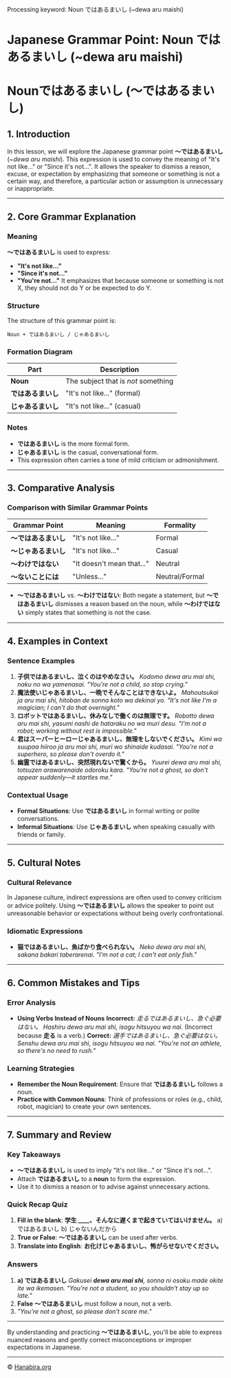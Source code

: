 Processing keyword: Noun ではあるまいし (~dewa aru maishi)
# Japanese Grammar Point: Noun ではあるまいし (~dewa aru maishi)
# Nounではあるまいし (〜ではあるまいし)
## 1. Introduction
In this lesson, we will explore the Japanese grammar point **〜ではあるまいし** (*~dewa aru maishi*). This expression is used to convey the meaning of "It's not like..." or "Since it's not...". It allows the speaker to dismiss a reason, excuse, or expectation by emphasizing that someone or something is not a certain way, and therefore, a particular action or assumption is unnecessary or inappropriate.

---
## 2. Core Grammar Explanation
### Meaning
**〜ではあるまいし** is used to express:
- **"It's not like..."**
- **"Since it's not..."**
- **"You're not..."**
It emphasizes that because someone or something is not X, they should not do Y or be expected to do Y.
### Structure
The structure of this grammar point is:
```plaintext
Noun + ではあるまいし / じゃあるまいし
```
### Formation Diagram
| Part           | Description                           |
|----------------|---------------------------------------|
| **Noun**       | The subject that is *not* something   |
| **ではあるまいし** | "It's not like..." (formal)          |
| **じゃあるまいし**  | "It's not like..." (casual)          |
### Notes
- **ではあるまいし** is the more formal form.
- **じゃあるまいし** is the casual, conversational form.
- This expression often carries a tone of mild criticism or admonishment.
---
## 3. Comparative Analysis
### Comparison with Similar Grammar Points
| Grammar Point        | Meaning                    | Formality     |
|----------------------|----------------------------|---------------|
| **〜ではあるまいし**   | "It's not like..."          | Formal        |
| **〜じゃあるまいし**    | "It's not like..."          | Casual        |
| **〜わけではない**     | "It doesn't mean that..."   | Neutral       |
| **〜ないことには**     | "Unless..."                 | Neutral/Formal |
- **〜ではあるまいし** vs. **〜わけではない**: Both negate a statement, but **〜ではあるまいし** dismisses a reason based on the noun, while **〜わけではない** simply states that something is not the case.
---
## 4. Examples in Context
### Sentence Examples
1. **子供ではあるまいし、泣くのはやめなさい。**
   *Kodomo dewa aru mai shi, naku no wa yamenasai.*
   *"You're not a child, so stop crying."*
2. **魔法使いじゃあるまいし、一晩でそんなことはできないよ。**
   *Mahoutsukai ja aru mai shi, hitoban de sonna koto wa dekinai yo.*
   *"It's not like I'm a magician; I can't do that overnight."*
3. **ロボットではあるまいし、休みなしで働くのは無理です。**
   *Robotto dewa aru mai shi, yasumi nashi de hataraku no wa muri desu.*
   *"I'm not a robot; working without rest is impossible."*
4. **君はスーパーヒーローじゃあるまいし、無理をしないでください。**
   *Kimi wa suupaa hiiroo ja aru mai shi, muri wo shinaide kudasai.*
   *"You're not a superhero, so please don't overdo it."*
5. **幽霊ではあるまいし、突然現れないで驚くから。**
   *Yuurei dewa aru mai shi, totsuzen arawarenaide odoroku kara.*
   *"You're not a ghost, so don't appear suddenly—it startles me."*
### Contextual Usage
- **Formal Situations**: Use **ではあるまいし** in formal writing or polite conversations.
- **Informal Situations**: Use **じゃあるまいし** when speaking casually with friends or family.
---
## 5. Cultural Notes
### Cultural Relevance
In Japanese culture, indirect expressions are often used to convey criticism or advice politely. Using **〜ではあるまいし** allows the speaker to point out unreasonable behavior or expectations without being overly confrontational.
### Idiomatic Expressions
- **猫ではあるまいし、魚ばかり食べられない。**
  *Neko dewa aru mai shi, sakana bakari taberarenai.*
  *"I'm not a cat; I can't eat only fish."*
---
## 6. Common Mistakes and Tips
### Error Analysis
- **Using Verbs Instead of Nouns**
  **Incorrect:** *走るではあるまいし、急ぐ必要はない。*
  *Hashiru dewa aru mai shi, isogu hitsuyou wa nai.*
  (Incorrect because **走る** is a verb.)
  **Correct:** *選手ではあるまいし、急ぐ必要はない。*
  *Senshu dewa aru mai shi, isogu hitsuyou wa nai.*
  *"You're not an athlete, so there's no need to rush."*
### Learning Strategies
- **Remember the Noun Requirement**: Ensure that **ではあるまいし** follows a noun.
- **Practice with Common Nouns**: Think of professions or roles (e.g., child, robot, magician) to create your own sentences.
---
## 7. Summary and Review
### Key Takeaways
- **〜ではあるまいし** is used to imply "It's not like..." or "Since it's not...".
- Attach **ではあるまいし** to a **noun** to form the expression.
- Use it to dismiss a reason or to advise against unnecessary actions.
### Quick Recap Quiz
1. **Fill in the blank**:
   **学生 ____、そんなに遅くまで起きていてはいけません。**
   a) ではあるまいし
   b) じゃないんだから
2. **True or False**: **〜ではあるまいし** can be used after verbs.
3. **Translate into English**:
   **お化けじゃあるまいし、怖がらせないでください。**
### Answers
1. **a) ではあるまいし**
   *Gakusei **dewa aru mai shi**, sonna ni osoku made okite ite wa ikemasen.*
   *"You're not a student, so you shouldn't stay up so late."*
2. **False**
   **〜ではあるまいし** must follow a noun, not a verb.
3. *"You're not a ghost, so please don't scare me."*
---
By understanding and practicing **〜ではあるまいし**, you'll be able to express nuanced reasons and gently correct misconceptions or improper expectations in Japanese.


---

© [Hanabira.org](https://hanabira.org)
